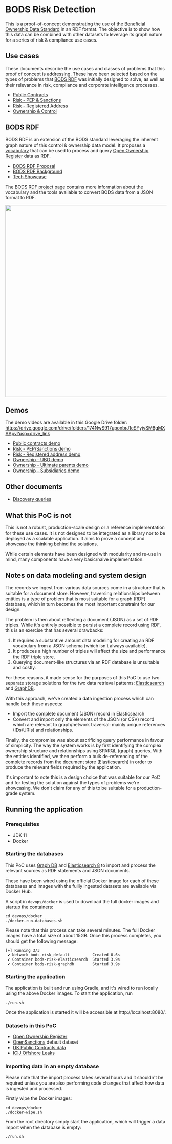 # BODS Risk Detection

This is a proof-of-concept demonstrating the use of the [Beneficial Ownership Data Standard](https://www.openownership.org/en/topics/beneficial-ownership-data-standard/)
in an RDF format. The objective is to show how this data can be combined with 
other datasets to leverage its graph nature for a series of risk & compliance use cases.

## Use cases
These documents describe the use cases and classes of problems that this proof of concept is addressing. These have been
selected based on the types of problems that [BODS RDF](#bods-rdf) was initially designed to solve, as well as their relevance in risk,
compliance and corporate intelligence processes.

* [Public Contracts](docs/use-cases/public-contracts.md)
* [Risk - PEP & Sanctions](docs/use-cases/risk-pep-sanctions.md)
* [Risk - Registered Address](docs/use-cases/risk-registered-address.md)
* [Ownership & Control](docs/use-cases/ownership-and-control.md) 

## BODS RDF
BODS RDF is an extension of the BODS standard leveraging the inherent graph nature of this control & ownership data model.
It proposes a [vocabulary](https://github.com/cosmin-marginean/kbods/tree/main/kbods-rdf/src/main/resources/vocabulary)
that can be used to process and query [Open Ownership Register](https://register.openownership.org/download) data as RDF.

* [BODS RDF Proposal](https://docs.google.com/document/d/1vej-UkK7QtmfKrmU6aD15vceIzJDsCv1jbHCJWgn9hs/edit)
* [BODS RDF Background](https://world.hey.com/cos/an-rdf-vocabulary-for-beneficial-ownership-data-7a762fe1)
* [Tech Showcase](https://github.com/cosmin-marginean/bods-rdf/blob/main/docs/OO-TechShowcase-May2022.pdf)

The [BODS RDF project page](https://github.com/cosmin-marginean/kbods/tree/main/kbods-rdf) contains more information
about the vocabulary and the tools available to convert BODS data from a JSON format to RDF.

<img width="600" src="https://user-images.githubusercontent.com/2995576/216779559-64e9e754-efdb-44bd-8b9a-a1f87c643332.png">

## Demos

The demo videos are available in this Google Drive folder: https://drive.google.com/drive/folders/174NwS917uponbrJ1cSYyjySM8gMXAApv?usp=drive_link

* [Public contracts demo](https://drive.google.com/file/d/10VOnx_073Su4KwnDDIgRwIr0Lp4n05hz/view?usp=drive_link)
* [Risk - PEP/Sanctions demo](https://drive.google.com/file/d/1LRqfMuaQriMdqGA8T8jY3Ga6-iwDnHYw/view?usp=drive_link)
* [Risk - Registered address demo](https://drive.google.com/file/d/1FdeKT4ky5tGWdGxfc1qq28exNZTa4p6Y/view?usp=drive_link)
* [Ownership - UBO demo](https://drive.google.com/file/d/18lG9LSm6xAZzXAhBugPA1P-wIPR3ijsq/view?usp=drive_link)
* [Ownership - Ultimate parents demo](https://drive.google.com/file/d/1FPGz1fsTUnfsUxtb9hhAqBpjXJJhjcsI/view?usp=drive_link)
* [Ownership - Subsidiaries demo](https://drive.google.com/file/d/1hINxKzmPTui7MSXCzVpFfIgAS_TaHzqt/view?usp=drive_link)

## Other documents
 * [Discovery queries](data/discovery)

## What this PoC is not
This is not a robust, production-scale design or a reference implementation for these use cases. It is not designed
to be integrated as a library nor to be deployed as a scalable application. It aims to prove a concept and showcase the
thinking behind the solutions.

While certain elements have been designed with modularity and re-use in mind, many components have a very basic/naive implementation.

## Notes on data modeling and system design
The records we ingest from various data sources come in a structure that is suitable for a
document store. However, traversing relationships between entities is a type of problem that is most suitable
for a graph (RDF) database, which in turn becomes the most important constraint for our design.

The problem is then about reflecting a document (JSON) as a set of RDF triples. While it's entirely possible
to persist a complete record using RDF, this is an exercise that has several drawbacks:
1. It requires a substantive amount data modeling for creating an RDF vocabulary from a JSON schema (which isn't always available).
2. It produces a high number of triples will affect the size and performance the RDF triple store.
3. Querying document-like structures via an RDF database is unsuitable and costly.

For these reasons, it made sense for the purposes of this PoC to use two separate storage
solutions for the two data retrieval patterns:
[Elasticsearch](https://www.elastic.co/elasticsearch/) and [GraphDB](https://www.ontotext.com/products/graphdb/).

With this approach, we've created a data ingestion process which can handle both these aspects:
* Import the complete document (JSON) record in Elasticsearch
* Convert and import only the elements of the JSON (or CSV) record which are relevant to graph/network traversal: mainly unique references (IDs/URIs) and relationships.

Finally, the compromise was about sacrificing query performance in favour of simplicity.
The way the system works is by first identifying the
complex ownership structure and relationships using SPARQL (graph) queries. With the entities identified, we then perform
a bulk de-referencing of the complete records from the document store (Elasticsearch) in order to produce the relevant fields
required by the application.

It's important to note this is a design choice that was suitable for our PoC and for testing the solution against the types
of problems we're showcasing. We don't claim for any of this to be suitable for a production-grade system.

## Running the application
### Prerequisites
 * JDK 11
 * Docker

### Starting the databases
This PoC uses [Graph DB](https://www.ontotext.com/products/graphdb/) and [Elasticsearch 8](https://www.elastic.co/elasticsearch/)
to import and process the relevant sources as RDF statements and JSON documents.

These have been wired using the official Docker image for each of these databases and images with the fullly ingested
datasets are available via Docker Hub.

A script in `devops/docker` is used to download the full docker images and startup the containers:
```shell
cd devops/docker
./docker-run-databases.sh
```
Please note that this process can take several minutes. The full Docker images have a total size of about 15GB.
Once this process completes, you should get the following message:
```shell
[+] Running 3/3
 ✔ Network bods-risk_default          Created 0.6s
 ✔ Container bods-risk-elasticsearch  Started 3.9s
 ✔ Container bods-risk-graphdb        Started 3.9s
```
 
### Starting the application
The application is built and run using Gradle, and it's wired to run locally using the above Docker images.
To start the application, run
```shell
./run.sh
```

Once the application is started it will be accessible at http://localhost:8080/.

### Datasets in this PoC
* [Open Ownership Register](https://register.openownership.org/download)
* [OpenSanctions](https://www.opensanctions.org/datasets/) default dataset
* [UK Public Contracts data](https://www.contractsfinder.service.gov.uk)
* [ICIJ Offshore Leaks](https://offshoreleaks.icij.org/)

### Importing data in an empty database
Please note that the import process takes several hours and it shouldn't be required
unless you are also performing code changes that affect how data is ingested and processed.

Firstly wipe the Docker images:
```shell
cd devops/docker
./docker-wipe.sh
```

From the root directory simply start the application, which will trigger a data import
when the database is empty:
```shell
./run.sh
```



